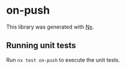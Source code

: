 # on-push

This library was generated with [Nx](https://nx.dev).

## Running unit tests

Run `nx test on-push` to execute the unit tests.
